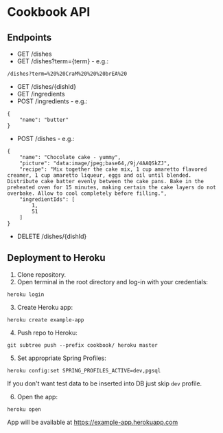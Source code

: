 # Cookbook API

## Endpoints
- GET /dishes
- GET /dishes?term={term} - e.g.:
```
/dishes?term=%20%20CraM%20%20%20brEA%20
```
- GET /dishes/{dishId}
- GET /ingredients
- POST /ingredients - e.g.:
```
{
    "name": "butter"
}
```
- POST /dishes - e.g.:
```
{
    "name": "Chocolate cake - yummy",
    "picture": "data:image/jpeg;base64,/9j/4AAQSkZJ",
    "recipe": "Mix together the cake mix, 1 cup amaretto flavored creamer, 1 cup amaretto liqueur, eggs and oil until blended. Distribute cake batter evenly between the cake pans. Bake in the preheated oven for 15 minutes, making certain the cake layers do not overbake. Allow to cool completely before filling.",
    "ingredientIds": [
        1,
        51
    ]
}
```
- DELETE /dishes/{dishId}

## Deployment to Heroku
1. Clone repository.
2. Open terminal in the root directory and log-in with your credentials:
```
heroku login
```
3. Create Heroku app:
```
heroku create example-app
```
4. Push repo to Heroku:
```
git subtree push --prefix cookbook/ heroku master
```
5. Set appropriate Spring Profiles:
```
heroku config:set SPRING_PROFILES_ACTIVE=dev,pgsql
```
If you don't want test data to be inserted into DB just skip `dev` profile.

6. Open the app:
```
heroku open
```
App will be available at https://example-app.herokuapp.com
